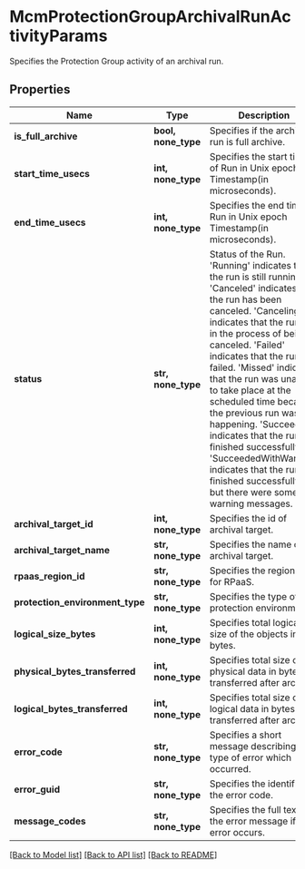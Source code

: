 # McmProtectionGroupArchivalRunActivityParams

Specifies the Protection Group activity of an archival run.

## Properties
Name | Type | Description | Notes
------------ | ------------- | ------------- | -------------
**is_full_archive** | **bool, none_type** | Specifies if the archival run is full archive. | [optional] 
**start_time_usecs** | **int, none_type** | Specifies the start time of Run in Unix epoch Timestamp(in microseconds). | [optional] 
**end_time_usecs** | **int, none_type** | Specifies the end time of Run in Unix epoch Timestamp(in microseconds). | [optional] 
**status** | **str, none_type** | Status of the Run. &#39;Running&#39; indicates that the run is still running. &#39;Canceled&#39; indicates that the run has been canceled. &#39;Canceling&#39; indicates that the run is in the process of being canceled. &#39;Failed&#39; indicates that the run has failed. &#39;Missed&#39; indicates that the run was unable to take place at the scheduled time because the previous run was still happening. &#39;Succeeded&#39; indicates that the run has finished successfully. &#39;SucceededWithWarning&#39; indicates that the run finished successfully, but there were some warning messages. | [optional] 
**archival_target_id** | **int, none_type** | Specifies the id of archival target. | [optional] 
**archival_target_name** | **str, none_type** | Specifies the name of archival target. | [optional] 
**rpaas_region_id** | **str, none_type** | Specifies the region id for RPaaS. | [optional] [readonly] 
**protection_environment_type** | **str, none_type** | Specifies the type of protection environment. | [optional] 
**logical_size_bytes** | **int, none_type** | Specifies total logical size of the objects in bytes. | [optional] 
**physical_bytes_transferred** | **int, none_type** | Specifies total size of physical data in bytes transferred after archival. | [optional] 
**logical_bytes_transferred** | **int, none_type** | Specifies total size of logical data in bytes transferred after archival. | [optional] 
**error_code** | **str, none_type** | Specifies a short message describing the type of error which occurred. | [optional] 
**error_guid** | **str, none_type** | Specifies the identifier of the error code. | [optional] 
**message_codes** | **str, none_type** | Specifies the full text of the error message if any error occurs. | [optional] 

[[Back to Model list]](../README.md#documentation-for-models) [[Back to API list]](../README.md#documentation-for-api-endpoints) [[Back to README]](../README.md)


